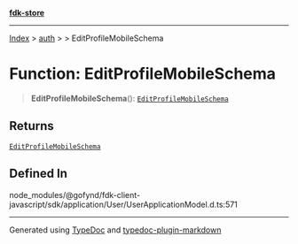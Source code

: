 [**fdk-store**](../../../README.md)
***

[Index](../../../API.md) > [auth](../../README.md) > [<internal>](../README.md) > EditProfileMobileSchema

# Function: EditProfileMobileSchema

> **EditProfileMobileSchema**(): [`EditProfileMobileSchema`](../type-aliases/type-alias.EditProfileMobileSchema.md)

## Returns

[`EditProfileMobileSchema`](../type-aliases/type-alias.EditProfileMobileSchema.md)

## Defined In

node\_modules/@gofynd/fdk-client-javascript/sdk/application/User/UserApplicationModel.d.ts:571

***
Generated using [TypeDoc](https://typedoc.org/) and [typedoc-plugin-markdown](https://www.npmjs.com/package/typedoc-plugin-markdown)
